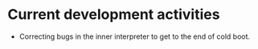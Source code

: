 # Current development activities
* Correcting bugs in the inner interpreter to get to the end of cold boot.
